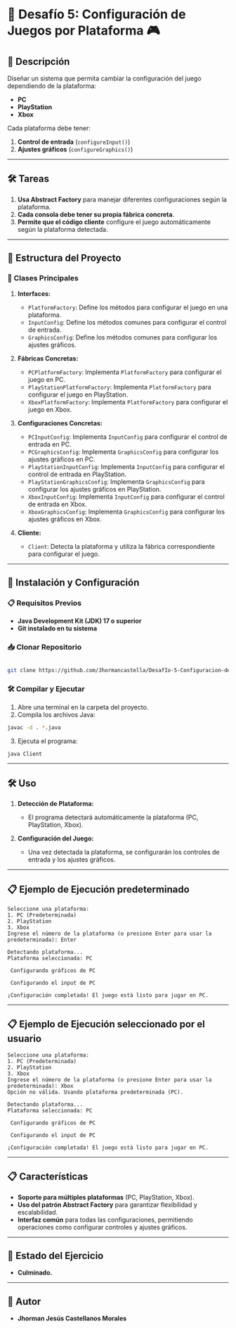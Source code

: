 # 🎯 Desafío 5: Configuración de Juegos por Plataforma 🎮

## 📌 Descripción

Diseñar un sistema que permita cambiar la configuración del juego dependiendo de la plataforma:

- **PC**
- **PlayStation**
- **Xbox**

Cada plataforma debe tener:

1. **Control de entrada** (`configureInput()`)
2. **Ajustes gráficos** (`configureGraphics()`)

---

## 🛠️ Tareas

1. **Usa Abstract Factory** para manejar diferentes configuraciones según la plataforma.
2. **Cada consola debe tener su propia fábrica concreta**.
3. **Permite que el código cliente** configure el juego automáticamente según la plataforma detectada.

---

## 🚀 Estructura del Proyecto

### 📂 Clases Principales

1. **Interfaces:**
   - `PlatformFactory`: Define los métodos para configurar el juego en una plataforma.
   - `InputConfig`: Define los métodos comunes para configurar el control de entrada.
   - `GraphicsConfig`: Define los métodos comunes para configurar los ajustes gráficos.

2. **Fábricas Concretas:**
   - `PCPlatformFactory`: Implementa `PlatformFactory` para configurar el juego en PC.
   - `PlayStationPlatformFactory`: Implementa `PlatformFactory` para configurar el juego en PlayStation.
   - `XboxPlatformFactory`: Implementa `PlatformFactory` para configurar el juego en Xbox.

3. **Configuraciones Concretas:**
   - `PCInputConfig`: Implementa `InputConfig` para configurar el control de entrada en PC.
   - `PCGraphicsConfig`: Implementa `GraphicsConfig` para configurar los ajustes gráficos en PC.
   - `PlayStationInputConfig`: Implementa `InputConfig` para configurar el control de entrada en PlayStation.
   - `PlayStationGraphicsConfig`: Implementa `GraphicsConfig` para configurar los ajustes gráficos en PlayStation.
   - `XboxInputConfig`: Implementa `InputConfig` para configurar el control de entrada en Xbox.
   - `XboxGraphicsConfig`: Implementa `GraphicsConfig` para configurar los ajustes gráficos en Xbox.

4. **Cliente:**
   - `Client`: Detecta la plataforma y utiliza la fábrica correspondiente para configurar el juego.

---

## 🚀 Instalación y Configuración

### 📋 Requisitos Previos

- **Java Development Kit (JDK) 17 o superior**
- **Git instalado en tu sistema**

### 📥 Clonar Repositorio

```bash

git clone https://github.com/Jhormancastella/DesafIo-5-Configuracion-de-Juegos-por-Plataforma.git

```

### 🛠️ Compilar y Ejecutar

1. Abre una terminal en la carpeta del proyecto.
2. Compila los archivos Java:

```bash
javac -d . *.java
```

3. Ejecuta el programa:

```bash
java Client
```

---

## 🛠️ Uso

1. **Detección de Plataforma:**
   - El programa detectará automáticamente la plataforma (PC, PlayStation, Xbox).

2. **Configuración del Juego:**
   - Una vez detectada la plataforma, se configurarán los controles de entrada y los ajustes gráficos.

---

## 📋 Ejemplo de Ejecución predeterminado

```plaintext
Seleccione una plataforma:
1. PC (Predeterminada)
2. PlayStation
3. Xbox
Ingrese el número de la plataforma (o presione Enter para usar la predeterminada): Enter

Detectando plataforma...
Plataforma seleccionada: PC

 Configurando gráficos de PC

 Configurando el input de PC

¡Configuración completada! El juego está listo para jugar en PC.
```

---

## 📋 Ejemplo de Ejecución seleccionado por el usuario

```plaintext
Seleccione una plataforma:
1. PC (Predeterminada)
2. PlayStation
3. Xbox
Ingrese el número de la plataforma (o presione Enter para usar la predeterminada): Xbox
Opción no válida. Usando plataforma predeterminada (PC).

Detectando plataforma...
Plataforma seleccionada: PC

 Configurando gráficos de PC

 Configurando el input de PC

¡Configuración completada! El juego está listo para jugar en PC. 
```

---

## 📋 Características

- **Soporte para múltiples plataformas** (PC, PlayStation, Xbox).
- **Uso del patrón Abstract Factory** para garantizar flexibilidad y escalabilidad.
- **Interfaz común** para todas las configuraciones, permitiendo operaciones como configurar controles y ajustes gráficos.

---

## 🚨 Estado del Ejercicio

- **Culminado.**

---

## 👤 Autor

- **Jhorman Jesús Castellanos Morales**